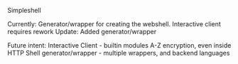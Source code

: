 Simpleshell

Currently: Generator/wrapper for creating the webshell. Interactive client requires rework
Update: Added generator/wrapper

Future intent:
  Interactive Client - builtin modules
  A-Z encryption, even inside HTTP
  Shell generator/wrapper - multiple wrappers, and backend languages



